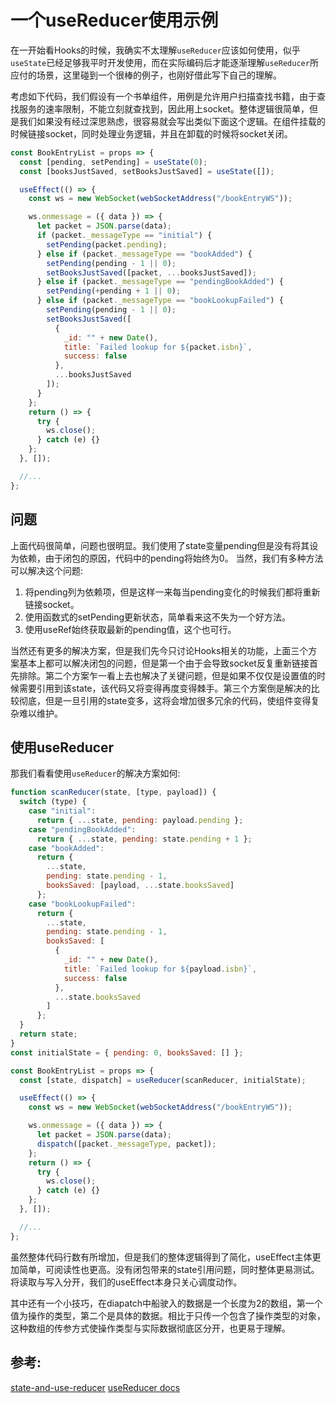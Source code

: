 # 一个useReducer使用示例

[tag]:react|useReducer
[create]:2023-01-22

在一开始看Hooks的时候，我确实不太理解`useReducer`应该如何使用，似乎`useState`已经足够我平时开发使用，而在实际编码后才能逐渐理解`useReducer`所应付的场景，这里碰到一个很棒的例子，也刚好借此写下自己的理解。

考虑如下代码，我们假设有一个书单组件，用例是允许用户扫描查找书籍，由于查找服务的速率限制，不能立刻就查找到，因此用上socket。整体逻辑很简单，但是我们如果没有经过深思熟虑，很容易就会写出类似下面这个逻辑。在组件挂载的时候链接socket，同时处理业务逻辑，并且在卸载的时候将socket关闭。
```js
const BookEntryList = props => {
  const [pending, setPending] = useState(0);
  const [booksJustSaved, setBooksJustSaved] = useState([]);

  useEffect(() => {
    const ws = new WebSocket(webSocketAddress("/bookEntryWS"));

    ws.onmessage = ({ data }) => {
      let packet = JSON.parse(data);
      if (packet._messageType == "initial") {
        setPending(packet.pending);
      } else if (packet._messageType == "bookAdded") {
        setPending(pending - 1 || 0);
        setBooksJustSaved([packet, ...booksJustSaved]);
      } else if (packet._messageType == "pendingBookAdded") {
        setPending(+pending + 1 || 0);
      } else if (packet._messageType == "bookLookupFailed") {
        setPending(pending - 1 || 0);
        setBooksJustSaved([
          {
            _id: "" + new Date(),
            title: `Failed lookup for ${packet.isbn}`,
            success: false
          },
          ...booksJustSaved
        ]);
      }
    };
    return () => {
      try {
        ws.close();
      } catch (e) {}
    };
  }, []);

  //...
};
```

## 问题

上面代码很简单，问题也很明显。我们使用了state变量pending但是没有将其设为依赖，由于闭包的原因，代码中的pending将始终为0。
当然，我们有多种方法可以解决这个问题:
1. 将pending列为依赖项，但是这样一来每当pending变化的时候我们都将重新链接socket。
2. 使用函数式的setPending更新状态，简单看来这不失为一个好方法。
3. 使用useRef始终获取最新的pending值，这个也可行。

当然还有更多的解决方案，但是我们先今只讨论Hooks相关的功能，上面三个方案基本上都可以解决闭包的问题，但是第一个由于会导致socket反复重新链接首先排除。第二个方案乍一看上去也解决了关键问题，但是如果不仅仅是设置值的时候需要引用到该state，该代码又将变得再度变得棘手。第三个方案倒是解决的比较彻底，但是一旦引用的state变多，这将会增加很多冗余的代码，使组件变得复杂难以维护。

## 使用useReducer

那我们看看使用`useReducer`的解决方案如何:

```js
function scanReducer(state, [type, payload]) {
  switch (type) {
    case "initial":
      return { ...state, pending: payload.pending };
    case "pendingBookAdded":
      return { ...state, pending: state.pending + 1 };
    case "bookAdded":
      return {
        ...state,
        pending: state.pending - 1,
        booksSaved: [payload, ...state.booksSaved]
      };
    case "bookLookupFailed":
      return {
        ...state,
        pending: state.pending - 1,
        booksSaved: [
          {
            _id: "" + new Date(),
            title: `Failed lookup for ${payload.isbn}`,
            success: false
          },
          ...state.booksSaved
        ]
      };
  }
  return state;
}
const initialState = { pending: 0, booksSaved: [] };

const BookEntryList = props => {
  const [state, dispatch] = useReducer(scanReducer, initialState);

  useEffect(() => {
    const ws = new WebSocket(webSocketAddress("/bookEntryWS"));

    ws.onmessage = ({ data }) => {
      let packet = JSON.parse(data);
      dispatch([packet._messageType, packet]);
    };
    return () => {
      try {
        ws.close();
      } catch (e) {}
    };
  }, []);

  //...
};
```

虽然整体代码行数有所增加，但是我们的整体逻辑得到了简化，useEffect主体更加简单，可阅读性也更高。没有闭包带来的state引用问题，同时整体更易测试。将读取与写入分开，我们的useEffect本身只关心调度动作。

其中还有一个小技巧，在diapatch中船驶入的数据是一个长度为2的数组，第一个值为操作的类型，第二个是具体的数据。相比于只传一个包含了操作类型的对象，这种数组的传参方式使操作类型与实际数据彻底区分开，也更易于理解。

## 参考:
[state-and-use-reducer](https://adamrackis.dev/blog/state-and-use-reducer)
[useReducer docs](https://react.dev/reference/react/useReducer#)